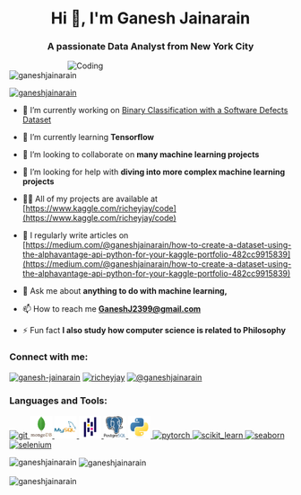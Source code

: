 <h1 align="center">Hi 👋, I'm Ganesh Jainarain</h1>
<h3 align="center">A passionate Data Analyst from New York City</h3>
<img align="right" alt="Coding" width="400" src="https://i.pinimg.com/originals/e4/26/70/e426702edf874b181aced1e2fa5c6cde.gif" >

<p align="left"> <img src="https://komarev.com/ghpvc/?username=ganeshjainarain&label=Profile%20views&color=0e75b6&style=flat" alt="ganeshjainarain" /> </p>

<p align="left"> <a href="https://github.com/ryo-ma/github-profile-trophy"><img src="https://github-profile-trophy.vercel.app/?username=ganeshjainarain" alt="ganeshjainarain" /></a> </p>

- 🔭 I’m currently working on [Binary Classification with a Software Defects Dataset](https://www.kaggle.com/competitions/playground-series-s3e23/overview)

- 🌱 I’m currently learning **Tensorflow**

- 👯 I’m looking to collaborate on **many machine learning projects**

- 🤝 I’m looking for help with **diving into more complex machine learning projects**

- 👨‍💻 All of my projects are available at [https://www.kaggle.com/richeyjay/code](https://www.kaggle.com/richeyjay/code)

- 📝 I regularly write articles on [https://medium.com/@ganeshjainarain/how-to-create-a-dataset-using-the-alphavantage-api-python-for-your-kaggle-portfolio-482cc9915839](https://medium.com/@ganeshjainarain/how-to-create-a-dataset-using-the-alphavantage-api-python-for-your-kaggle-portfolio-482cc9915839)

- 💬 Ask me about **anything to do with machine learning,**

- 📫 How to reach me **GaneshJ2399@gmail.com**

- ⚡ Fun fact **I also study how computer science is related to Philosophy**

<h3 align="left">Connect with me:</h3>
<p align="left">
<a href="https://linkedin.com/in/ganesh-jainarain" target="blank"><img align="center" src="https://raw.githubusercontent.com/rahuldkjain/github-profile-readme-generator/master/src/images/icons/Social/linked-in-alt.svg" alt="ganesh-jainarain" height="30" width="40" /></a>
<a href="https://kaggle.com/richeyjay" target="blank"><img align="center" src="https://raw.githubusercontent.com/rahuldkjain/github-profile-readme-generator/master/src/images/icons/Social/kaggle.svg" alt="richeyjay" height="30" width="40" /></a>
<a href="https://medium.com/@ganeshjainarain" target="blank"><img align="center" src="https://raw.githubusercontent.com/rahuldkjain/github-profile-readme-generator/master/src/images/icons/Social/medium.svg" alt="@ganeshjainarain" height="30" width="40" /></a>
</p>

<h3 align="left">Languages and Tools:</h3>
<p align="left"> <a href="https://git-scm.com/" target="_blank" rel="noreferrer"> <img src="https://www.vectorlogo.zone/logos/git-scm/git-scm-icon.svg" alt="git" width="40" height="40"/> </a> <a href="https://www.mongodb.com/" target="_blank" rel="noreferrer"> <img src="https://raw.githubusercontent.com/devicons/devicon/master/icons/mongodb/mongodb-original-wordmark.svg" alt="mongodb" width="40" height="40"/> </a> <a href="https://www.mysql.com/" target="_blank" rel="noreferrer"> <img src="https://raw.githubusercontent.com/devicons/devicon/master/icons/mysql/mysql-original-wordmark.svg" alt="mysql" width="40" height="40"/> </a> <a href="https://pandas.pydata.org/" target="_blank" rel="noreferrer"> <img src="https://raw.githubusercontent.com/devicons/devicon/2ae2a900d2f041da66e950e4d48052658d850630/icons/pandas/pandas-original.svg" alt="pandas" width="40" height="40"/> </a> <a href="https://www.postgresql.org" target="_blank" rel="noreferrer"> <img src="https://raw.githubusercontent.com/devicons/devicon/master/icons/postgresql/postgresql-original-wordmark.svg" alt="postgresql" width="40" height="40"/> </a> <a href="https://www.python.org" target="_blank" rel="noreferrer"> <img src="https://raw.githubusercontent.com/devicons/devicon/master/icons/python/python-original.svg" alt="python" width="40" height="40"/> </a> <a href="https://pytorch.org/" target="_blank" rel="noreferrer"> <img src="https://www.vectorlogo.zone/logos/pytorch/pytorch-icon.svg" alt="pytorch" width="40" height="40"/> </a> <a href="https://scikit-learn.org/" target="_blank" rel="noreferrer"> <img src="https://upload.wikimedia.org/wikipedia/commons/0/05/Scikit_learn_logo_small.svg" alt="scikit_learn" width="40" height="40"/> </a> <a href="https://seaborn.pydata.org/" target="_blank" rel="noreferrer"> <img src="https://seaborn.pydata.org/_images/logo-mark-lightbg.svg" alt="seaborn" width="40" height="40"/> </a> <a href="https://www.selenium.dev" target="_blank" rel="noreferrer"> <img src="https://raw.githubusercontent.com/detain/svg-logos/780f25886640cef088af994181646db2f6b1a3f8/svg/selenium-logo.svg" alt="selenium" width="40" height="40"/> </a> </p>

<p><img align="left" src="https://github-readme-stats.vercel.app/api/top-langs?username=ganeshjainarain&show_icons=true&locale=en&layout=compact" alt="ganeshjainarain" /></p>

<p>&nbsp;<img align="center" src="https://github-readme-stats.vercel.app/api?username=ganeshjainarain&show_icons=true&locale=en" alt="ganeshjainarain" /></p>

<p><img align="center" src="https://github-readme-streak-stats.herokuapp.com/?user=ganeshjainarain&" alt="ganeshjainarain" /></p>
